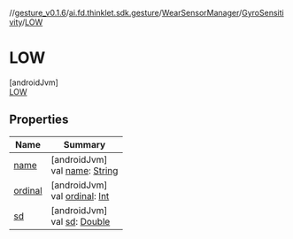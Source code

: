 //[gesture_v0.1.6](../../../../../index.md)/[ai.fd.thinklet.sdk.gesture](../../../index.md)/[WearSensorManager](../../index.md)/[GyroSensitivity](../index.md)/[LOW](index.md)

# LOW

[androidJvm]\
[LOW](index.md)

## Properties

| Name | Summary |
|---|---|
| [name](../-v-e-r-y_-l-o-w/index.md#-372974862%2FProperties%2F1468078963) | [androidJvm]<br>val [name](../-v-e-r-y_-l-o-w/index.md#-372974862%2FProperties%2F1468078963): [String](https://kotlinlang.org/api/latest/jvm/stdlib/kotlin/-string/index.html) |
| [ordinal](../-v-e-r-y_-l-o-w/index.md#-739389684%2FProperties%2F1468078963) | [androidJvm]<br>val [ordinal](../-v-e-r-y_-l-o-w/index.md#-739389684%2FProperties%2F1468078963): [Int](https://kotlinlang.org/api/latest/jvm/stdlib/kotlin/-int/index.html) |
| [sd](../sd.md) | [androidJvm]<br>val [sd](../sd.md): [Double](https://kotlinlang.org/api/latest/jvm/stdlib/kotlin/-double/index.html) |
